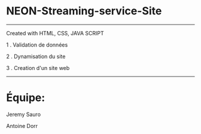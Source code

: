# NEON-Streaming-service-Site
--------------------------------------------
Created with HTML, CSS, JAVA SCRIPT

1 . Validation de données

2 . Dynamisation du site

3 . Creation d'un site web

--------------------------------------------
# Équipe:
Jeremy Sauro

Antoine Dorr
